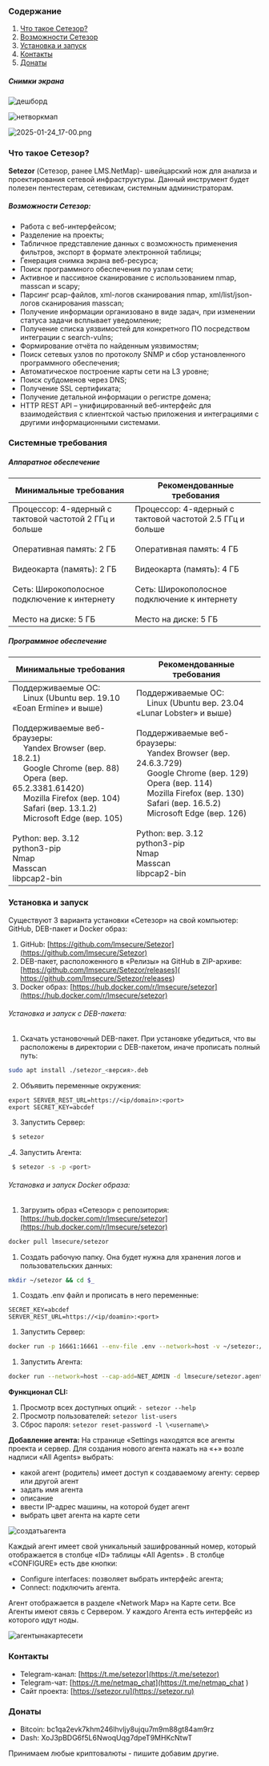 ### Содержание
1. [Что такое Сетезор?](#что-такое-сетезор)
2. [Возможности Сетезор](#возможности-сетезор)
3. [Установка и запуск](#установка-и-запуск)
4. [Контакты](#контакты)
5. [Донаты](#донаты)

##### Снимки экрана

![дешборд](setezor/docs/dashboard.png)

![нетворкмап](setezor/docs/network_map.jpeg)

![2025-01-24_17-00.png](setezor/docs/info_tables.png)

### Что такое Сетезор?
 **Setezor** (Сетезор, ранее LMS.NetMap)- швейцарский нож для анализа и проектирования сетевой инфраструктуры. Данный инструмент будет полезен пентестерам, сетевикам, системным администраторам.
 
##### Возможности Сетезор:
- Работа с веб-интерфейсом;
- Разделение на проекты;
- Табличное представление данных с возможность применения фильтров, экспорт в формате электронной таблицы;
- Генерация снимка экрана веб-ресурса;
- Поиск программного обеспечения по узлам сети;
- Активное и пассивное сканирование с использованием nmap, masscan и scapy;
- Парсинг pcap-файлов, xml-логов сканирования nmap, xml/list/json-логов сканирования masscan;
- Получение информации организовано в виде задач, при изменении статуса задачи всплывает уведомление;
- Получение списка уязвимостей для конкретного ПО посредством интеграции с search-vulns;
- Формирование отчёта по найденным уязвимостям;
- Поиск сетевых узлов по протоколу SNMP и сбор установленного программного обеспечения;
- Автоматическое построение карты сети на L3 уровне;
- Поиск субдоменов через DNS;
- Получение SSL сертификата;
- Получение детальной информации о регистре домена;
- HTTP REST API – унифицированный веб-интерфейс для взаимодействия с клиентской частью приложения и интеграциями с другими информационными системами.

###  Системные требования
##### Аппаратное обеспечение

| **Минимальные требования**                                                                                                                                                                                               | **Рекомендованные требования**                                                                                                                                                                                             |
| ------------------------------------------------------------------------------------------------------------------------------------------------------------------------------------------------------------------------ | -------------------------------------------------------------------------------------------------------------------------------------------------------------------------------------------------------------------------- |
| Процессор: 4-ядерный с тактовой частотой 2 ГГц и больше<br>    <br>Оперативная память: 2 ГБ<br>    <br>Видеокарта (память): 2 ГБ<br>    <br>Сеть: Широкополосное подключение к интернету<br>    <br>Место на диске: 5 ГБ | Процессор: 4-ядерный с тактовой частотой 2.5 ГГц и больше<br>    <br>Оперативная память: 4 ГБ<br>    <br>Видеокарта (память): 4 ГБ<br>    <br>Сеть: Широкополосное подключение к интернету<br>    <br>Место на диске: 5 ГБ |

##### Программное обеспечение

| **Минимальные требования**                                                                                                                                                                                                                                                                                                                                                                                                                               | **Рекомендованные требования**                                                                                                                                                                                                                                                                                                                                                                                                                      |
| -------------------------------------------------------------------------------------------------------------------------------------------------------------------------------------------------------------------------------------------------------------------------------------------------------------------------------------------------------------------------------------------------------------------------------------------------------- | --------------------------------------------------------------------------------------------------------------------------------------------------------------------------------------------------------------------------------------------------------------------------------------------------------------------------------------------------------------------------------------------------------------------------------------------------- |
| Поддерживаемые ОС:  <br>         Linux (Ubuntu вер. 19.10 «Eoan Ermine» и выше)  <br>    <br>Поддерживаемые веб-браузеры:  <br>         Yandex Browser (вер. 18.2.1)  <br>         Google Chrome (вер. 88)  <br>         Opera (вер. 65.2.3381.61420)  <br>         Mozilla Firefox (вер. 104)  <br>         Safari (вер. 13.1.2)  <br>         Microsoft Edge (вер. 105)<br>    <br>Python: вер. 3.12<br>python3-pip<br>Nmap<br>Masscan<br>libpcap2-bin | Поддерживаемые ОС:  <br>         Linux (Ubuntu вер. 23.04 «Lunar Lobster» и выше)  <br>    <br>Поддерживаемые веб-браузеры:  <br>         Yandex Browser (вер. 24.6.3.729)  <br>         Google Chrome (вер. 129)  <br>         Opera (вер. 114)  <br>         Mozilla Firefox (вер. 130)  <br>         Safari (вер. 16.5.2)  <br>         Microsoft Edge (вер. 126)<br>    <br>Python: вер. 3.12<br>python3-pip<br>Nmap<br>Masscan<br>libpcap2-bin |

### Установка и запуск
Существуют 3 варианта установки «Сетезор» на свой компьютер: GitHub, DEB-пакет и Docker образ:
1. GitHub: [https://github.com/lmsecure/Setezor](https://github.com/lmsecure/Setezor)
2. DEB-пакет, расположенного в «Релизы» на GitHub в ZIP-архиве: [https://github.com/lmsecure/Setezor/releases]( https://github.com/lmsecure/Setezor/releases)
3. Docker образ: [https://hub.docker.com/r/lmsecure/setezor](https://hub.docker.com/r/lmsecure/setezor)

###### Установка и запуск с DEB-пакета:
1. Скачать установочный DEB-пакет. При установке убедиться, что вы расположены в директории с DEB-пакетом, иначе прописать полный путь:
```bash
sudo apt install ./setezor_<версия>.deb
```
2. Объявить переменные окружения:
```
export SERVER_REST_URL=https://<ip/domain>:<port>
export SECRET_KEY=abcdef
```
3. Запустить Сервер:
```bash
 $ setezor
```
_4. Запустить Агента:
```bash
 $ setezor -s -p <port>
```

###### Установка и запуск Docker образа:
1. Загрузить образ «Сетезор» с репозитория: [https://hub.docker.com/r/lmsecure/setezor](https://hub.docker.com/r/lmsecure/setezor)
```bash
docker pull lmsecure/setezor
```
1. Создать рабочую папку. Она будет нужна для хранения логов и пользовательских данных:
```bash
mkdir ~/setezor && cd $_
```
1. Создать .env файл и прописать в него переменные:
```
SECRET_KEY=abcdef
SERVER_REST_URL=https://<ip/doamin>:<port>
```
1. Запустить Сервер:
```bash
docker run -p 16661:16661 --env-file .env --network=host -v ~/setezor:/root/.local/share/setezor -d lmsecure/setezor:latest
```
1. Запустить Агента:
```bash
docker run --network=host --cap-add=NET_ADMIN -d lmsecure/setezor.agent:latest
```

**Функционал CLI:**
1. Просмотр всех доступных опций: `- setezor --help`
2. Просмотр пользователей:  `setezor list-users`
3. Сброс пароля: `setezor reset-password -l \<username\>`

**Добавление агента:**
На странице «Settings находятся все агенты проекта и сервер. Для создания нового агента нажать на «+» возле надписи «All Agents» выбрать: 
- какой агент (родитель) имеет доступ к создаваемому агенту: сервер или другой агент
- задать имя агента
- описание
- ввести IP-адрес машины, на которой будет агент
- выбрать цвет агента на карте сети

![создатьагента](setezor/docs/create_agent.png)

Каждый агент имеет свой уникальный зашифрованный номер, который отображается в столбце «ID» таблицы «All Agents» . В столбце «CONFIGURE» есть две кнопки: 
- Configure interfaces: позволяет выбрать интерфейс агента;
- Connect: подключить агента.

Агент отображается в разделе «Network Map» на Карте сети. Все Агенты имеют связь с Сервером. У каждого Агента есть интерфейс из которого идут ноды.

![агентынакартесети](setezor/docs/agent_on_net_map.png)

### Контакты
- Telegram-канал: [https://t.me/setezor](https://t.me/setezor)  
- Telegram-чат: [https://t.me/netmap_chat](https://t.me/netmap_chat  )
- Сайт проекта: [https://setezor.ru](https://setezor.ru)

### Донаты
- Bitcoin: bc1qa2evk7khm246lhvljy8ujqu7m9m88gt84am9rz
- Dash: XoJ3pBDG6f5L6NwoqUqg7dpeT9MHKcNtwT

Принимаем любые криптовалюты - пишите добавим другие.
